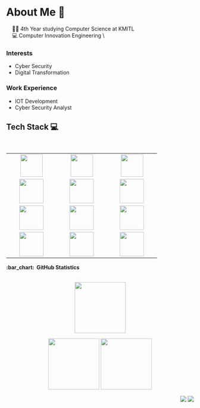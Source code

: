 # About Me 🤺
&nbsp;&nbsp;&nbsp; 👨‍🎓 4th Year studying Computer Science at KMITL \
&nbsp;&nbsp;&nbsp; 💻 Computer Innovation Engineering \
### Interests 
* Cyber Security
* Digital Transformation
### Work Experience
* IOT Development
* Cyber Security Analyst


## Tech Stack :computer:

<br>
<table>
<tbody>
 <tr>
<td align="center" width="20%">
<img height=60px src="https://img.shields.io/badge/NodeJS-339933.svg?&style=flat&logo=node.js&logoColor=white"> 
</td>

<td align="center" width="20%">
<img height=60px src="https://img.shields.io/badge/Amazon-232F3E.svg?&style=flat&logo=amazon-aws&logoColor=white"> 
</td>

<td align="center" width="20%">
<img height=60px src="https://img.shields.io/badge/Docker-2496ED.svg?&style=flat&logo=docker&logoColor=white"> 
</td>
</tr>

<tr>
<td align="center" width="20%">
<img height=65px src="https://tinyurl.com/bdtvn8ny"> 
</td>

<td align="center" width="20%">
<img height=65px src="https://img.shields.io/badge/GIT-%23F05033.svg?&style=flat&logo=git&logoColor=white"> 
</td>

<td align="center" width="20%">
<img height=65px src="https://img.shields.io/badge/Jenkins-2496ED.svg?&style=flat&logo=jenkins&logoColor=white"> 
</td>
</tr>

<tr>
<td align="center" width="20%">
<img height=65px src="https://img.shields.io/badge/Kubernetes-2496ED.svg?&style=flat&logo=kubernetes&logoColor=white"> 
</td>

<td align="center" width="20%">
<img height=65px src="https://img.shields.io/badge/Linux-FCC624?style=flat&logo=linux&logoColor=black"> 
</td>



<td align="center" width="20%">
<img height=65px src="https://img.shields.io/badge/Golang-3776AB.svg?&style=flat&logo=GoLand&logoColor=white"> 
</td>
</tr>

<tr>
<td align="center" width="20%">
<img height=65px src="https://img.shields.io/badge/MongoDB-47A248.svg?&style=flat&logo=mongodb&logoColor=white"> 
</td>

<td align="center" width="20%">
<img height=65px src="https://img.shields.io/badge/Nginx-269539.svg?&style=flat&logo=nginx&logoColor=white"> 
</td>

<td align="center" width="20%">
<img height=65px src="https://img.shields.io/badge/MySQL-4479A1.svg?&style=flat&logo=mysql&logoColor=white"> 
</td>
</tr>

</tbody>
</table>

<div>
  <summary><b>:bar_chart: &nbsp;GitHub Statistics</b></summary>
  <br/>
    <p align="center">
        <img height="137px" src="https://github-readme-streak-stats.herokuapp.com/?user=matthewjmc&hide_border=true&theme=nightowl" />
    </p>
    <p align="center">
        <img height="137px" src="https://github-readme-stats.vercel.app/api?username=matthewjmc&hide_title=true&hide_border=true&show_icons=true&include_all_commits=true&count_private=true&line_height=21&theme=nightowl" /> <img height="137px" src="https://github-readme-stats.vercel.app/api/top-langs/?username=matthewjmc&hide=html&hide_title=true&hide_border=true&layout=compact&langs_count=8&theme=nightowl" />
    </p>
</div>


<p align="right">
<img src="https://komarev.com/ghpvc/?username=matthewjmc&style=plastic&label=Views"><img>
<img src="https://badges.pufler.dev/visits/matthewjmc/matthewjmc?color=black&logo=github" />
</p>
